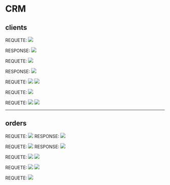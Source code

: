 # CRM

## clients

REQUETE:
![](README_files/clients_GET.png)

RESPONSE:
![](README_files/clients_GET_response.png)

REQUETE:
![](README_files/clients_id_GET.png)

RESPONSE:
![](README_files/clients_id_GET_response.png)

REQUETE:
![](README_files/clients_POST.png)
![](README_files/clients_POST_body.png)

REQUETE:
![](README_files/clients_DELETE.png)

REQUETE:
![](README_files/clients_PUT.png)
![](README_files/clients_PUT_body.png)

---

## orders

REQUETE:
![](README_files/orders_GET.png)
RESPONSE:
![](README_files/orders_GET_response.png)

REQUETE:
![](README_files/orders_id_GET.png)
RESPONSE:
![](README_files/orders_id_GET_response.png)

REQUETE:
![](README_files/orders_POST.png)
![](README_files/orders_POST_body.png)

REQUETE:
![](README_files/orders_id_PUT.png)
![](README_files/orders_id_PUT_body.png)

REQUETE:
![](README_files/orders_id_DELETE.png)

